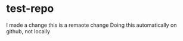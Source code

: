 # test-repo
I made a change
this is a remaote change
Doing this automatically on github, not locally
